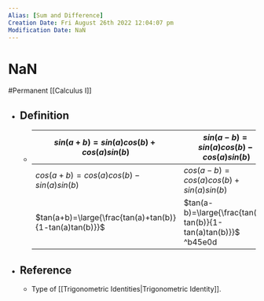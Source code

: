 ```yaml
---
Alias: [Sum and Difference]
Creation Date: Fri August 26th 2022 12:04:07 pm 
Modification Date: NaN
---
```

# NaN
#Permanent [[Calculus I]]

- ## Definition
	- $sin(a+b)=sin(a)cos(b)+cos(a)sin(b)$|$sin(a-b)=sin(a)cos(b)-cos(a)sin(b)$
	  ---|---
	  $cos(a+b)=cos(a)cos(b)-sin(a)sin(b)$|$cos(a-b)=cos(a)cos(b)+sin(a)sin(b)$
	  $tan(a+b)=\large{\frac{tan(a)+tan(b)}{1-tan(a)tan(b)}}$|$tan(a-b)=\large{\frac{tan(a)-tan(b)}{1-tan(a)tan(b)}}$ ^b45e0d
- ## Reference
	- Type of [[Trigonometric Identities|Trigonometric Identity]].